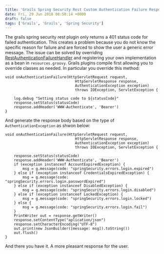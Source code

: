 ```yaml
---
title: 'Grails Spring Security Rest Custom Authentication Failure Response'
date: Fri, 29 Jun 2018 08:58:14 +0000
draft: false
tags: ['Grails', 'Grails', 'Spring Security']
---
```


The grails spring security rest plugin only returns a 401 status code for failed authentication. This creates a problem because you do not know the specific reason for failure and are forced to show the user a generic error message. The issue can be solved by overriding [RestAuthenticationFailureHandler](https://github.com/alvarosanchez/grails-spring-security-rest/blob/develop/spring-security-rest/src/main/groovy/grails/plugin/springsecurity/rest/RestAuthenticationFailureHandler.groovy) and registering your own implementation as a bean in `resources.groovy`. Grails plugins compile first allowing you to override classes as needed. In particular you override this method: 

```
void onAuthenticationFailure(HttpServletRequest request, 
								HttpServletResponse response, 
								AuthenticationException exception) 
								throws IOException, ServletException { 
									
	log.debug "Setting status code to ${statusCode}"									
	response.setStatus(statusCode) 
	response.addHeader('WWW-Authenticate', 'Bearer') 
}
```

And generate the response body based on the type of `AuthenticationException` as shwon below:


```
void onAuthenticationFailure(HttpServletRequest request, 
								HttpServletResponse response, 
								AuthenticationException exception) 
								throws IOException, ServletException {

	response.setStatus(statusCode) 
	response.addHeader('WWW-Authenticate', 'Bearer') 
	if (exception instanceof AccountExpiredException) { 
		msg = g.message(code: "springSecurity.errors.login.expired") 
	} else if (exception instanceof CredentialsExpiredException) { 
		msg = g.message(code: "springSecurity.errors.login.passwordExpired") 
	} else if (exception instanceof DisabledException) { 
		msg = g.message(code: "springSecurity.errors.login.disabled") 
	} else if (exception instanceof LockedException) { 
		msg = g.message(code: "springSecurity.errors.login.locked") 
	} else { 
		msg = g.message(code: "springSecurity.errors.login.fail") 
	} 
	PrintWriter out = response.getWriter() 
	response.setContentType("aplication/json") 
	response.setCharacterEncoding("UTF-8") 
	out.print(new JsonBuilder([message: msg]).toString())
	out.flush()
}	
``` 

And there you have it. A more pleasant response for the user.